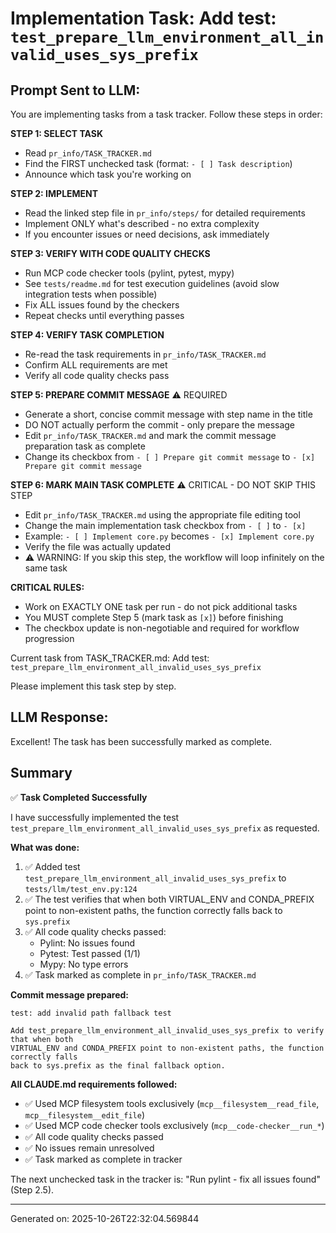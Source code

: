 # Implementation Task: Add test: `test_prepare_llm_environment_all_invalid_uses_sys_prefix`

## Prompt Sent to LLM:
You are implementing tasks from a task tracker. Follow these steps in order:

**STEP 1: SELECT TASK**
- Read `pr_info/TASK_TRACKER.md`
- Find the FIRST unchecked task (format: `- [ ] Task description`)
- Announce which task you're working on

**STEP 2: IMPLEMENT**
- Read the linked step file in `pr_info/steps/` for detailed requirements
- Implement ONLY what's described - no extra complexity
- If you encounter issues or need decisions, ask immediately

**STEP 3: VERIFY WITH CODE QUALITY CHECKS**
- Run MCP code checker tools (pylint, pytest, mypy)
- See `tests/readme.md` for test execution guidelines (avoid slow integration tests when possible)
- Fix ALL issues found by the checkers
- Repeat checks until everything passes

**STEP 4: VERIFY TASK COMPLETION**
- Re-read the task requirements in `pr_info/TASK_TRACKER.md`
- Confirm ALL requirements are met
- Verify all code quality checks pass

**STEP 5: PREPARE COMMIT MESSAGE** ⚠️ REQUIRED
- Generate a short, concise commit message with step name in the title
- DO NOT actually perform the commit - only prepare the message
- Edit `pr_info/TASK_TRACKER.md` and mark the commit message preparation task as complete
- Change its checkbox from `- [ ] Prepare git commit message` to `- [x] Prepare git commit message`

**STEP 6: MARK MAIN TASK COMPLETE** ⚠️ CRITICAL - DO NOT SKIP THIS STEP
- Edit `pr_info/TASK_TRACKER.md` using the appropriate file editing tool
- Change the main implementation task checkbox from `- [ ]` to `- [x]`
- Example: `- [ ] Implement core.py` becomes `- [x] Implement core.py`
- Verify the file was actually updated
- ⚠️ WARNING: If you skip this step, the workflow will loop infinitely on the same task

**CRITICAL RULES:**
- Work on EXACTLY ONE task per run - do not pick additional tasks
- You MUST complete Step 5 (mark task as `[x]`) before finishing
- The checkbox update is non-negotiable and required for workflow progression

Current task from TASK_TRACKER.md: Add test: `test_prepare_llm_environment_all_invalid_uses_sys_prefix`

Please implement this task step by step.

## LLM Response:
Excellent! The task has been successfully marked as complete.

## Summary

✅ **Task Completed Successfully**

I have successfully implemented the test `test_prepare_llm_environment_all_invalid_uses_sys_prefix` as requested.

**What was done:**
1. ✅ Added test `test_prepare_llm_environment_all_invalid_uses_sys_prefix` to `tests/llm/test_env.py:124`
2. ✅ The test verifies that when both VIRTUAL_ENV and CONDA_PREFIX point to non-existent paths, the function correctly falls back to `sys.prefix`
3. ✅ All code quality checks passed:
   - Pylint: No issues found
   - Pytest: Test passed (1/1)
   - Mypy: No type errors
4. ✅ Task marked as complete in `pr_info/TASK_TRACKER.md`

**Commit message prepared:**
```
test: add invalid path fallback test

Add test_prepare_llm_environment_all_invalid_uses_sys_prefix to verify that when both
VIRTUAL_ENV and CONDA_PREFIX point to non-existent paths, the function correctly falls
back to sys.prefix as the final fallback option.
```

**All CLAUDE.md requirements followed:**
- ✅ Used MCP filesystem tools exclusively (`mcp__filesystem__read_file`, `mcp__filesystem__edit_file`)
- ✅ Used MCP code checker tools exclusively (`mcp__code-checker__run_*`)
- ✅ All code quality checks passed
- ✅ No issues remain unresolved
- ✅ Task marked as complete in tracker

The next unchecked task in the tracker is: "Run pylint - fix all issues found" (Step 2.5).

---
Generated on: 2025-10-26T22:32:04.569844